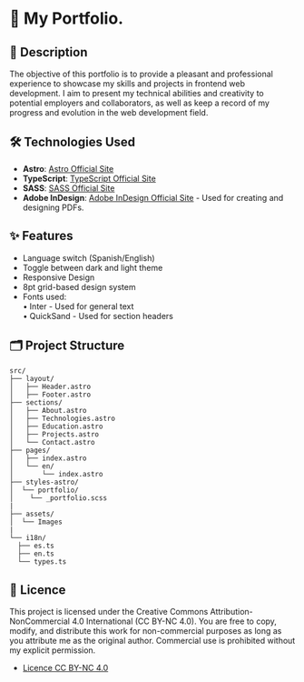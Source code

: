 # 💼 My Portfolio.

## 📖 Description
The objective of this portfolio is to provide a pleasant and professional experience to showcase my skills and projects in frontend web development. I aim to present my technical abilities and creativity to potential employers and collaborators, as well as keep a record of my progress and evolution in the web development field.

## 🛠️ Technologies Used
- **Astro**: [Astro Official Site](https://astro.build/)
- **TypeScript**: [TypeScript Official Site](https://www.typescriptlang.org/)
 - **SASS**: [SASS Official Site](https://sass-lang.com/)
 - **Adobe InDesign**: [Adobe InDesign Official Site](https://www.adobe.com/products/indesign.html) - Used for creating and designing PDFs.

## ✨ Features
- Language switch (Spanish/English) <br>
- Toggle between dark and light theme <br>
- Responsive Design <br>
- 8pt grid-based design system <br>
- Fonts used: <br>
• Inter - Used for general text <br>
• QuickSand - Used for section headers

## 🗂️ Project Structure
```text
src/
├── layout/
│   ├── Header.astro
│   ├── Footer.astro
├── sections/
│   ├── About.astro
│   ├── Technologies.astro
│   ├── Education.astro
│   ├── Projects.astro
│   └── Contact.astro
├── pages/
│   ├── index.astro
│   └── en/
│       └── index.astro
├── styles-astro/
│  └── portfolio/
│    └── _portfolio.scss
|
├── assets/
│  └── Images
|
└── i18n/
  ├── es.ts
  ├── en.ts
  └── types.ts
  ```

## 📜 Licence

This project is licensed under the Creative Commons Attribution-NonCommercial 4.0 International (CC BY-NC 4.0). You are free to copy, modify, and distribute this work for non-commercial purposes as long as you attribute me as the original author. Commercial use is prohibited without my explicit permission.

- [Licence CC BY-NC 4.0](https://creativecommons.org/licenses/by-nc/4.0/)

